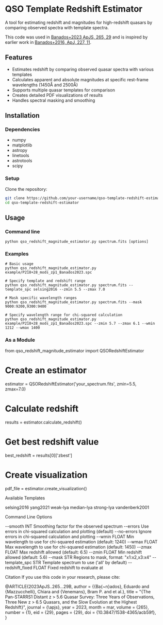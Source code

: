# QSO Template Redshift Estimator

A tool for estimating redshift and magnitudes for high-redshift quasars by comparing observed spectra with template spectra.

This code was used in [Banados+2023 ApJS, 265, 29](https://ui.adsabs.harvard.edu/abs/2023ApJS..265...29B/abstract) and is inspired by earlier work in [Banados+2016, ApJ, 227, 11](https://ui.adsabs.harvard.edu/abs/2016ApJS..227...11B/abstract).

## Features

- Estimates redshift by comparing observed quasar spectra with various templates
- Calculates apparent and absolute magnitudes at specific rest-frame wavelengths (1450Å and 2500Å)
- Supports multiple quasar templates for comparison
- Creates detailed PDF visualizations of results
- Handles spectral masking and smoothing

## Installation

### Dependencies

- numpy
- matplotlib
- astropy
- linetools
- astrotools
- scipy

### Setup

Clone the repository:
```bash
git clone https://github.com/your-username/qso-template-redshift-estimator.git
cd qso-template-redshift-estimator
```

## Usage

### Command line
```
python qso_redshift_magnitude_estimator.py spectrum.fits [options]
```
### Examples
```
# Basic usage
python qso_redshift_magnitude_estimator.py example/P218+28_mods_zp1_Banados2023.spc

# Specify template and redshift range
python qso_redshift_magnitude_estimator.py spectrum.fits --template_spc selsing2016 --zmin 5.5 --zmax 7.0

# Mask specific wavelength ranges
python qso_redshift_magnitude_estimator.py spectrum.fits --mask 9000:9200,9300:9400

# Specify wavelength range for chi-squared calculation
python qso_redshift_magnitude_estimator.py example/P218+28_mods_zp1_Banados2023.spc --zmin 5.7 --zmax 6.1 --wmin 1212 --wmax 1400
```

### As a Module

from qso_redshift_magnitude_estimator import QSORedshiftEstimator

# Create an estimator
estimator = QSORedshiftEstimator('your_spectrum.fits', zmin=5.5, zmax=7.0)

# Calculate redshift
results = estimator.calculate_redshift()

# Get best redshift value
best_redshift = results[0]['zbest']

# Create visualization
pdf_file = estimator.create_visualization()

Available Templates

selsing2016
yang2021
weak-lya
median-lya
strong-lya
vandenberk2001

Command Line Options

--smooth INT       Smoothing factor for the observed spectrum
--errors           Use errors in chi-squared calculation and plotting (default)
--no-errors        Ignore errors in chi-squared calculation and plotting
--wmin FLOAT       Min wavelength to use for chi-squared estimation (default: 1240)
--wmax FLOAT       Max wavelength to use for chi-squared estimation (default: 1450)
--zmax FLOAT       Max redshift allowed (default: 6.5)
--zmin FLOAT       Min redshift allowed (default: 5.6)
--mask STR         Regions to mask, format: "x1:x2,x3:x4"
--template_spc STR Template spectrum to use ('all' by default)
--redshift_fixed FLOAT Fixed redshift to evaluate at

Citation
If you use this code in your research, please cite:

@ARTICLE{2023ApJS..265...29B,
       author = {{Ba{\~n}ados}, Eduardo and {Mazzucchelli}, Chiara and {Venemans}, Bram P. and et al.},
        title = "{The Pan-STARRS1 Distant z > 5.6 Quasar Survey: Three Years of Observations, Three New z > 6.5 Quasars, and the Slow Evolution at the Highest Redshift}",
      journal = {\apjs},
         year = 2023,
        month = mar,
       volume = {265},
       number = {1},
          eid = {29},
        pages = {29},
          doi = {10.3847/1538-4365/acb59f},
}
